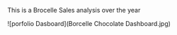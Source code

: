 This is a Brocelle Sales analysis over the year


![porfolio Dasboard](Borcelle Chocolate Dashboard.jpg) 
